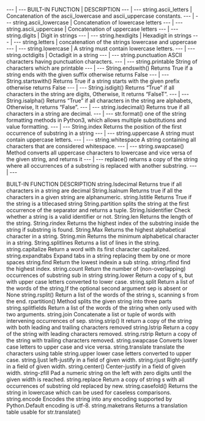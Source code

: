 --- | ---
BUILT-IN FUNCTION | DESCRIPTION
--- | ---
string.ascii_letters | Concatenation of the ascii_lowercase and ascii_uppercase constants.
--- | ---
string.ascii_lowercase | Concatenation of lowercase letters
--- | ---
string.ascii_uppercase | Concatenation of uppercase letters
--- | ---
string.digits | Digit in strings
--- | ---
string.hexdigits | Hexadigit in strings
--- | ---
string.letters | concatenation of the strings lowercase and uppercase
--- | ---
string.lowercase | A string must contain lowercase letters.
--- | ---
string.octdigits | Octadigit in a string
--- | ---
string.punctuation
ASCII characters having punctuation characters.
--- | ---
string.printable
String of characters which are printable
--- | ---
String.endswith()
Returns True if a string ends with the given suffix otherwise returns False
--- | ---
String.startswith()
Returns True if a string starts with the given prefix otherwise returns False
--- | ---
String.isdigit()
Returns “True” if all characters in the string are digits, Otherwise, It returns “FalseT”.
--- | ---
String.isalpha()
Returns “True” if all characters in the string are alphabets, Otherwise, It returns “False”.
--- | ---
string.isdecimal()
Returns true if all characters in a string are decimal.
--- | ---
str.format()
one of the string formatting methods in Python3, which allows multiple substitutions and value formatting.
--- | ---
String.index
Returns the position of the first occurrence of substring in a string
--- | ---
string.uppercase
A string must contain uppercase letters.
--- | ---
string.whitespace
A string containing all characters that are considered whitespace.
--- | ---
string.swapcase()
Method converts all uppercase characters to lowercase and vice versa of the given string, and returns it
--- | ---
replace()
returns a copy of the string where all occurrences of a substring is replaced with another substring.
--- | ---

BUILT-IN FUNCTION
DESCRIPTION
string.Isdecimal
Returns true if all characters in a string are decimal
String.Isalnum
Returns true if all the characters in a given string are alphanumeric.
string.Istitle
Returns True if the string is a titlecased string
String.partition
splits the string at the first occurrence of the separator and returns a tuple.
String.Isidentifier
Check whether a string is a valid identifier or not.
String.len
Returns the length of the string.
String.rindex
Returns the highest index of the substring inside the string if substring is found.
String.Max
Returns the highest alphabetical character in a string.
String.min
Returns the minimum alphabetical character in a string.
String.splitlines
Returns a list of lines in the string.
string.capitalize
Return a word with its first character capitalized.
string.expandtabs
Expand tabs in a string replacing them by one or more spaces
string.find
Return the lowest indexin a sub string.
string.rfind
find the highest index.
string.count
Return the number of (non-overlapping) occurrences of substring sub in string
string.lower
Return a copy of s, but with upper case letters converted to lower case.
string.split
Return a list of the words of the string,If the optional second argument sep is absent or None
string.rsplit()
Return a list of the words of the string s, scanning s from the end.
rpartition()
Method splits the given string into three parts
string.splitfields
Return a list of the words of the string when only used with two arguments.
string.join
Concatenate a list or tuple of words with intervening occurrences of sep.
string.strip()
It return a copy of the string with both leading and trailing characters removed
string.lstrip
Return a copy of the string with leading characters removed.
string.rstrip
Return a copy of the string with trailing characters removed.
string.swapcase
Converts lower case letters to upper case and vice versa.
string.translate
translate the characters using table
string.upper
lower case letters converted to upper case.
string.ljust
left-justify in a field of given width.
string.rjust
Right-justify in a field of given width.
string.center()
Center-justify in a field of given width.
string-zfill
Pad a numeric string on the left with zero digits until the given width is reached.
string.replace
Return a copy of string s with all occurrences of substring old replaced by new.
string.casefold()
Returns the string in lowercase which can be used for caseless comparisons.
string.encode
Encodes the string into any encoding supported by Python.Default encoding is utf-8.
string.maketrans
Returns a translation table usable for str.translate()

